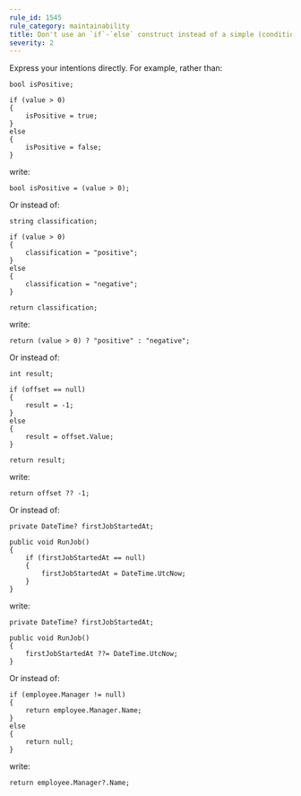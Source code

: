 ```yaml
---
rule_id: 1545
rule_category: maintainability
title: Don't use an `if`-`else` construct instead of a simple (conditional) assignment
severity: 2
---
```

Express your intentions directly. For example, rather than:

	bool isPositive;

	if (value > 0)
	{
		isPositive = true;
	}
	else
	{
		isPositive = false;
	}

write:

	bool isPositive = (value > 0);

Or instead of:

	string classification;

	if (value > 0)
	{
		classification = "positive";
	}
	else
	{
		classification = "negative";
	}

	return classification;

write:

	return (value > 0) ? "positive" : "negative";

Or instead of:

	int result;

	if (offset == null)
	{
		result = -1;
	}
	else
	{
		result = offset.Value;
	}

	return result;

write:

	return offset ?? -1;

Or instead of:

	private DateTime? firstJobStartedAt;

	public void RunJob()
	{
		if (firstJobStartedAt == null)
		{
			firstJobStartedAt = DateTime.UtcNow;
		}
	}

write:

	private DateTime? firstJobStartedAt;

	public void RunJob()
	{
		firstJobStartedAt ??= DateTime.UtcNow;
	}

Or instead of:

	if (employee.Manager != null)
	{
		return employee.Manager.Name;
	}
	else
	{
		return null;
	}

write:

	return employee.Manager?.Name;

